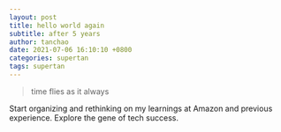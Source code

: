 ```yaml
---
layout: post
title: hello world again
subtitle: after 5 years
author: tanchao
date: 2021-07-06 16:10:10 +0800
categories: supertan
tags: supertan
---
```


>time flies as it always

Start organizing and rethinking on my learnings at Amazon and previous experience.
Explore the gene of tech success.
